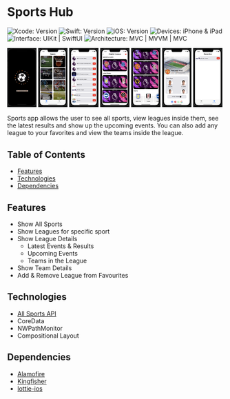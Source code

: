# Sports Hub

<!-- Project Settings -->
![Xcode: Version](https://img.shields.io/badge/Xcode-14.3-lightgray?logo=Xcode)
![Swift: Version](https://img.shields.io/badge/Swift-5.8-lightgray?logo=Swift)
![iOS: Version](https://img.shields.io/badge/iOS-15.0-lightgray) 
![Devices: iPhone & iPad](https://img.shields.io/badge/Devices-iPhone%20&%20iPad-lightgray)
![Interface: UIKit | SwiftUI](https://img.shields.io/badge/Interface-UIKit-lightgray)
![Architecture: MVC | MVVM | MVC](https://img.shields.io/badge/Architecture-MVVM-lightgray)


<!-- Main Screenshot -->

<p>
    <img src="Mockups/ScreenOne.png" width="13.5%" />
    <img src="Mockups/ScreenTwo.png" width="13.5%" />
    <img src="Mockups/ScreenThree.png" width="13.5%"/>
    <img src="Mockups/ScreenFour.png" width="13.5%" />
    <img src="Mockups/ScreenFive.png" width="13.5%" />
    <img src="Mockups/ScreenSix.png" width="13.5%" />
    <img src="Mockups/ScreenSeven.png" width="13.5%" />
</p>



<!-- Project bref -->
Sports app allows the user to see all sports, view leagues inside them, see the latest results and show up the upcoming events. You can also add any league to your favorites and view the teams inside the league.



<!-- ____________________________________________________________________________ -->
## Table of Contents
 - [Features](#features)
 - [Technologies](#technologies)
 - [Dependencies](#dependencies)
 <!-- 
 - [Demo Video](#demo-video)
 - [Screenshot](#screenshot)
 -->



<!-- ____________________________________________________________________________ -->
## Features
- Show All Sports
- Show Leagues for specific sport
- Show League Details
    - Latest Events & Results
    - Upcoming Events
    - Teams in the League
- Show Team Details
- Add & Remove League from Favourites


<!-- ____________________________________________________________________________ -->
## Technologies
- [All Sports API](https://allsportsapi.com)
- CoreData
- NWPathMonitor
- Compositional Layout



<!-- ____________________________________________________________________________ -->
## Dependencies
- [Alamofire](https://github.com/Alamofire/Alamofire)
- [Kingfisher](https://github.com/onevcat/Kingfisher)
- [lottie-ios](https://github.com/airbnb/lottie-ios)



<!-- ____________________________________________________________________________ -->
<!--
## Demo Video

> Click on the image to show the demo video
-->
<!-- Video Link -->
<a href="">
    <!-- Video Image -->
    <!--
    <img 
        src="" 
        alt="Demo Video" 
        height="400"
    />
</a>
-->



<!-- ____________________________________________________________________________ -->
<!--
## Screenshot

First Page | Second Page | Third Page
---------- | ----------- | ----------
![]() | ![]() | ![]()
![]() | ![]() | ![]()
![](https://techcrunch.com/wp-content/uploads/2020/07/iOS-14.png) | ![](https://techcrunch.com/wp-content/uploads/2020/07/iOS-14.png) | ![](https://techcrunch.com/wp-content/uploads/2020/07/iOS-14.png)
-->
